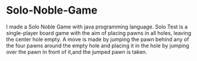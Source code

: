 # Solo-Noble-Game
I made a Solo Noble Game with java programming language.
Solo Test is a single-player board game with the aim of placing pawns in all holes, 
leaving the center hole empty. A move is made by jumping the pawn behind any of the four pawns around the empty hole and placing it in the hole by jumping over the pawn in front of it,and the jumped pawn is taken.
